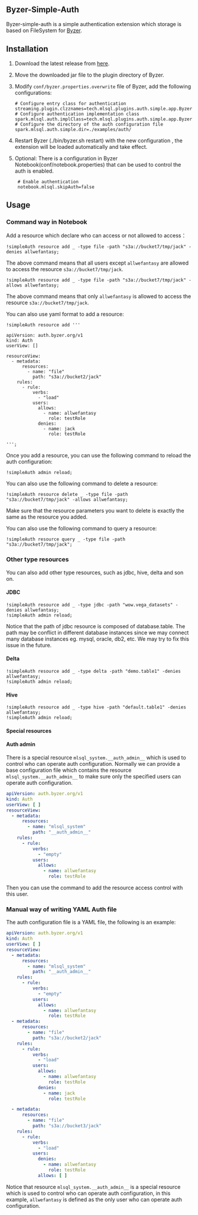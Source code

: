 ## Byzer-Simple-Auth

Byzer-simple-auth is a simple authentication extension which storage is based on FileSystem
for [Byzer](http://github.com/byzer-org/byzer-lang).

## Installation

1. Download the latest release
   from [here](http://store.mlsql.tech/run?action=downloadPlugin&pluginType=MLSQL_PLUGIN&pluginName=byzer-simple-auth-3.3&version=0.1.0-SNAPSHOT).
2. Move the downloaded jar file to the plugin directory of Byzer.
3. Modify `conf/byzer.properties.overwrite` file of Byzer, add the following configurations:

   ```properties
   # Configure entry class for authentication 
   streaming.plugin.clzznames=tech.mlsql.plugins.auth.simple.app.ByzerSimpleAuthApp
   # Configure authentication implementation class 
   spark.mlsql.auth.implClass=tech.mlsql.plugins.auth.simple.app.ByzerSimpleAuth 
   # Configure the directory of the auth configuration file
   spark.mlsql.auth.simple.dir=./examples/auth/
   ```

4. Restart Byzer (./bin/byzer.sh restart) with the new configuration , the extension will be loaded automatically and
   take effect.
5. Optional: There is a configuration in Byzer Notebook(conf/notebook.properties) that can be used to control the auth
   is enabled.

   ```properties
    # Enable authentication
    notebook.mlsql.skipAuth=false
   ```

## Usage

### Command way in Notebook

Add a resource which declare who can access or not allowed to access：

```shell
!simpleAuth resource add _ -type file -path "s3a://bucket7/tmp/jack" -denies allwefantasy;
```

The above command means that all users except `allwefantasy` are allowed to access the
resource `s3a://bucket7/tmp/jack`.

```shell
!simpleAuth resource add _ -type file -path "s3a://bucket7/tmp/jack" -allows allwefantasy;
```

The above command means that only `allwefantasy` is allowed to access the resource `s3a://bucket7/tmp/jack`.

You can also use yaml format to add a resource:

```shell
!simpleAuth resource add '''

apiVersion: auth.byzer.org/v1
kind: Auth
userView: []

resourceView:
  - metadata:
      resources:
        - name: "file"
          path: "s3a://bucket2/jack"
    rules:
      - rule:
          verbs:
            - "load"
          users:
            allows:
              - name: allwefantasy
                role: testRole
            denies:
              - name: jack
                role: testRole

''';
```

Once you add a resource, you can use the following command to reload the auth configuration:

```shell
!simpleAuth admin reload;
```

You can also use the following command to delete a resource:

```shell
!simpleAuth resource delete _ -type file -path "s3a://bucket7/tmp/jack" -allows allwefantasy;
```

Make sure that the resource parameters you want to delete is exactly the same as the resource you added.


You can also use the following command to query a resource:

```shell
!simpleAuth resource query _ -type file -path "s3a://bucket7/tmp/jack";
```

### Other type resources

You can also add other type resources, such as jdbc, hive, delta and son on.

#### JDBC

```shell
!simpleAuth resource add _ -type jdbc -path "wow.vega_datasets" -denies allwefantasy;
!simpleAuth admin reload;
```

Notice that the path of jdbc resource is composed of database.table. 
The path may be conflict in different database instances since we may connect many database instances eg. mysql, oracle, db2, etc.
We may try to fix this issue in the future.

#### Delta

```shell
!simpleAuth resource add _ -type delta -path "demo.table1" -denies allwefantasy;
!simpleAuth admin reload;
```

#### Hive

```shell
!simpleAuth resource add _ -type hive -path "default.table1" -denies allwefantasy;
!simpleAuth admin reload;
```

#### Special resources

#### Auth admin

There is a special resource `mlsql_system.__auth_admin__` which is used to control who can operate auth configuration.
Normally we can provide a base configuration file which contains the resource `mlsql_system.__auth_admin__` to make sure 
only the specified users can operate auth configuration.


```yaml
apiVersion: auth.byzer.org/v1
kind: Auth
userView: [ ]
resourceView:
  - metadata:
      resources:
        - name: "mlsql_system"
          path: "__auth_admin__"
    rules:
      - rule:
          verbs:
            - "empty"
          users:
            allows:
              - name: allwefantasy
                role: testRole
```
   
Then you can use the command to add the resource access control with this user.


### Manual way of writing YAML Auth file

The auth configuration file is a YAML file, the following is an example:

```yaml
apiVersion: auth.byzer.org/v1
kind: Auth
userView: [ ]
resourceView:
  - metadata:
      resources:
        - name: "mlsql_system"
          path: "__auth_admin__"
    rules:
      - rule:
          verbs:
            - "empty"
          users:
            allows:
              - name: allwefantasy
                role: testRole
  - metadata:
      resources:
        - name: "file"
          path: "s3a://bucket2/jack"
    rules:
      - rule:
          verbs:
            - "load"
          users:
            allows:
              - name: allwefantasy
                role: testRole
            denies:
              - name: jack
                role: testRole

  - metadata:
      resources:
        - name: "file"
          path: "s3a://bucket3/jack"
    rules:
      - rule:
          verbs:
            - "load"
          users:
            denies:
              - name: allwefantasy
                role: testRole
            allows: [ ]

```

Notice that resource `mlsql_system.__auth_admin__` is a special resource which is used to control who can operate auth
configuration,
in this example, `allwefantasy` is defined as the only user who can operate auth configuration.





